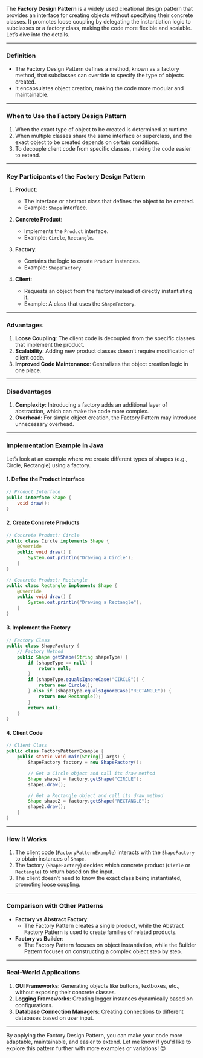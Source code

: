 The **Factory Design Pattern** is a widely used creational design pattern that provides an interface for creating objects without specifying their concrete classes. It promotes loose coupling by delegating the instantiation logic to subclasses or a factory class, making the code more flexible and scalable. Let’s dive into the details.

---

### **Definition**
- The Factory Design Pattern defines a method, known as a factory method, that subclasses can override to specify the type of objects created.
- It encapsulates object creation, making the code more modular and maintainable.

---

### **When to Use the Factory Design Pattern**
1. When the exact type of object to be created is determined at runtime.
2. When multiple classes share the same interface or superclass, and the exact object to be created depends on certain conditions.
3. To decouple client code from specific classes, making the code easier to extend.

---

### **Key Participants of the Factory Design Pattern**
1. **Product**:
   - The interface or abstract class that defines the object to be created.
   - Example: `Shape` interface.

2. **Concrete Product**:
   - Implements the `Product` interface.
   - Example: `Circle`, `Rectangle`.

3. **Factory**:
   - Contains the logic to create `Product` instances.
   - Example: `ShapeFactory`.

4. **Client**:
   - Requests an object from the factory instead of directly instantiating it.
   - Example: A class that uses the `ShapeFactory`.

---

### **Advantages**
1. **Loose Coupling**: The client code is decoupled from the specific classes that implement the product.
2. **Scalability**: Adding new product classes doesn’t require modification of client code.
3. **Improved Code Maintenance**: Centralizes the object creation logic in one place.

---

### **Disadvantages**
1. **Complexity**: Introducing a factory adds an additional layer of abstraction, which can make the code more complex.
2. **Overhead**: For simple object creation, the Factory Pattern may introduce unnecessary overhead.

---

### **Implementation Example in Java**

Let’s look at an example where we create different types of shapes (e.g., Circle, Rectangle) using a factory.

#### **1. Define the Product Interface**
```java
// Product Interface
public interface Shape {
    void draw();
}
```

#### **2. Create Concrete Products**
```java
// Concrete Product: Circle
public class Circle implements Shape {
    @Override
    public void draw() {
        System.out.println("Drawing a Circle");
    }
}

// Concrete Product: Rectangle
public class Rectangle implements Shape {
    @Override
    public void draw() {
        System.out.println("Drawing a Rectangle");
    }
}
```

#### **3. Implement the Factory**
```java
// Factory Class
public class ShapeFactory {
    // Factory Method
    public Shape getShape(String shapeType) {
        if (shapeType == null) {
            return null;
        }
        if (shapeType.equalsIgnoreCase("CIRCLE")) {
            return new Circle();
        } else if (shapeType.equalsIgnoreCase("RECTANGLE")) {
            return new Rectangle();
        }
        return null;
    }
}
```

#### **4. Client Code**
```java
// Client Class
public class FactoryPatternExample {
    public static void main(String[] args) {
        ShapeFactory factory = new ShapeFactory();

        // Get a Circle object and call its draw method
        Shape shape1 = factory.getShape("CIRCLE");
        shape1.draw();

        // Get a Rectangle object and call its draw method
        Shape shape2 = factory.getShape("RECTANGLE");
        shape2.draw();
    }
}
```

---

### **How It Works**
1. The client code (`FactoryPatternExample`) interacts with the `ShapeFactory` to obtain instances of `Shape`.
2. The factory (`ShapeFactory`) decides which concrete product (`Circle` or `Rectangle`) to return based on the input.
3. The client doesn’t need to know the exact class being instantiated, promoting loose coupling.

---

### **Comparison with Other Patterns**
- **Factory vs Abstract Factory**: 
  - The Factory Pattern creates a single product, while the Abstract Factory Pattern is used to create families of related products.
- **Factory vs Builder**: 
  - The Factory Pattern focuses on object instantiation, while the Builder Pattern focuses on constructing a complex object step by step.

---

### **Real-World Applications**
1. **GUI Frameworks**: Generating objects like buttons, textboxes, etc., without exposing their concrete classes.
2. **Logging Frameworks**: Creating logger instances dynamically based on configurations.
3. **Database Connection Managers**: Creating connections to different databases based on user input.

---

By applying the Factory Design Pattern, you can make your code more adaptable, maintainable, and easier to extend. Let me know if you'd like to explore this pattern further with more examples or variations! 😊

